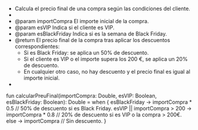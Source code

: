  * Calcula el precio final de una compra según las condiciones del cliente.
 *
 * @param importCompra El importe inicial de la compra.
 * @param esVIP Indica si el cliente es VIP.
 * @param esBlackFriday Indica si es la semana de Black Friday.
 * @return El precio final de la compra tras aplicar los descuentos correspondientes:
   - Si es Black Friday: se aplica un 50% de descuento.
   - Si el cliente es VIP o el importe supera los 200 €, se aplica un 20% de descuento.
    - En cualquier otro caso, no hay descuento y el precio final es igual al importe inicial.
 *
fun calcularPreuFinal(importCompra: Double, esVIP: Boolean, esBlackFriday: Boolean): Double =
    when {
        esBlackFriday -> importCompra * 0.5 // 50% de descuento si es Black Friday.
        esVIP || importCompra > 200 -> importCompra * 0.8 // 20% de descuento si es VIP o la compra > 200€.
        else -> importCompra // Sin descuento.
    }

